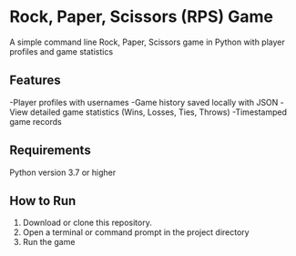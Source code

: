 # Rock, Paper, Scissors (RPS) Game

A simple command line Rock, Paper, Scissors game in Python with player profiles and game statistics

## Features

-Player profiles with usernames
-Game history saved locally with JSON
-View detailed game statistics (Wins, Losses, Ties, Throws)
-Timestamped game records

## Requirements

Python version 3.7 or higher


## How to Run

1. Download or clone this repository.
2. Open a terminal or command prompt in the project directory
3. Run the game

